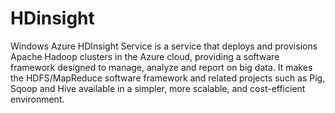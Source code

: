 HDinsight
=======================
Windows Azure HDInsight Service is a service that deploys and provisions Apache Hadoop clusters in the Azure cloud, providing a software framework designed to manage, analyze and report on big data.  It makes the HDFS/MapReduce software framework and related projects such as Pig, Sqoop and Hive available in a simpler, more scalable, and cost-efficient environment.
